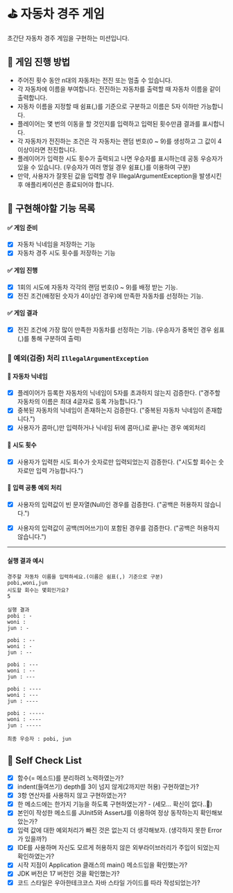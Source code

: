 # ⛳️ 자동차 경주 게임
초간단 자동차 경주 게임을 구현하는 미션입니다.

## 👾 게임 진행 방법
- 주어진 횟수 동안 n대의 자동차는 전진 또는 멈출 수 있습니다.
- 각 자동차에 이름을 부여합니다. 전진하는 자동차를 출력할 때 자동차 이름을 같이 출력합니다.
- 자동차 이름을 지정할 때 쉼표(,)를 기준으로 구분하고 이름은 5자 이하만 가능합니다.
- 플레이어는 몇 번의 이동을 할 것인지를 입력하고 입력된 횟수만큼 결과를 표시합니다.
- 각 자동차가 전진하는 조건은 각 자동차는 랜덤 번호(0 ~ 9)를 생성하고 그 값이 4 이상이라면 전진합니다.
- 플레이어가 입력한 시도 횟수가 출력되고 나면 우승자를 표시하는데 공동 우승자가 있을 수 있습니다. (우승자가 여러 명일 경우 쉼표(,)를 이용하여 구분)
- 만약, 사용자가 잘못된 값을 입력할 경우 IllegalArgumentException을 발생시킨 후 애플리케이션은 종료되어야 합니다.

## 📝 구현해야할 기능 목록
#### ✅ 게임 준비
- [x] 자동차 닉네임을 저장하는 기능
- [x] 자동차 경주 시도 횟수를 저장하는 기능

#### ✅ 게임 진행
- [x] 1회의 시도에 자동차 각각의 랜덤 번호(0 ~ 9)를 배정 받는 기능.
- [x] 전진 조건(배정된 숫자가 4이상인 경우)에 만족한 자동차를 선정하는 기능.

#### ✅ 게임 결과
- [x] 전진 조건에 가장 많이 만족한 자동차를 선정하는 기능. (우승자가 중복인 경우 쉼표(,)를 통해 구분하여 출력)

### 🚨 예외(검증) 처리 `IllegalArgumentException`
#### 🚨 자동차 닉네임
- [x] 플레이어가 등록한 자동차의 닉네임이 5자를 초과하지 않는지 검증한다. ("경주할 자동차의 이름은 최대 4글자로 등록 가능합니다.")
- [x] 중복된 자동차의 닉네임이 존재하는지 검증한다. ("중복된 자동차 닉네임이 존재합니다.")
- [x] 사용자가 콤마(,)만 입력하거나 닉네임 뒤에 콤마(,)로 끝나는 경우 예외처리

#### 🚨 시도 횟수
- [x] 사용자가 입력한 시도 회수가 숫자로만 입력되었는지 검증한다. ("시도할 회수는 숫자로만 입력 가능합니다.")

#### 🚨 입력 공통 예외 처리
- [x] 사용자의 입력값이 빈 문자열(Null)인 경우를 검증한다. ("공백은 허용하지 않습니다.")
- [x] 사용자의 입력값이 공백(띄어쓰기)이 포함된 경우를 검증한다. ("공백은 허용하지 않습니다.")
  

---

#### 실행 결과 예시

```
경주할 자동차 이름을 입력하세요.(이름은 쉼표(,) 기준으로 구분)
pobi,woni,jun
시도할 회수는 몇회인가요?
5

실행 결과
pobi : -
woni : 
jun : -

pobi : --
woni : -
jun : --

pobi : ---
woni : --
jun : ---

pobi : ----
woni : ---
jun : ----

pobi : -----
woni : ----
jun : -----

최종 우승자 : pobi, jun
```

## 📝 Self Check List
- [x] 함수(= 메소드)를 분리하려 노력하였는가?
- [x] indent(들여쓰기) depth를 3이 넘지 않게(2까지만 허용) 구현하였는가?
- [x] 3항 연산자를 사용하지 않고 구현하였는가?
- [x] 한 메소드에는 한가지 기능을 하도록 구현하였는가? - (세모... 확신이 없다..🥲)
- [x] 본인이 작성한 메소드를 JUnit5와 AssertJ를 이용하여 정상 동작하는지 확인해보았는가?
- [x] 입력 값에 대한 예외처리가 빠진 것은 없는지 더 생각해보자. (생각하지 못한 Error가 있을까?)
- [x] IDE를 사용하며 자신도 모르게 허용하지 않은 외부라이브러리가 주입이 되었는지 확인하였는가?
- [x] 시작 지점이 Application 클래스의 main() 메소드임을 확인했는가?
- [x] JDK 버전은 17 버전인 것을 확인했는가?
- [x] 코드 스타일은 우아한테크코스 자바 스타일 가이드를 따라 작성되었는가?
